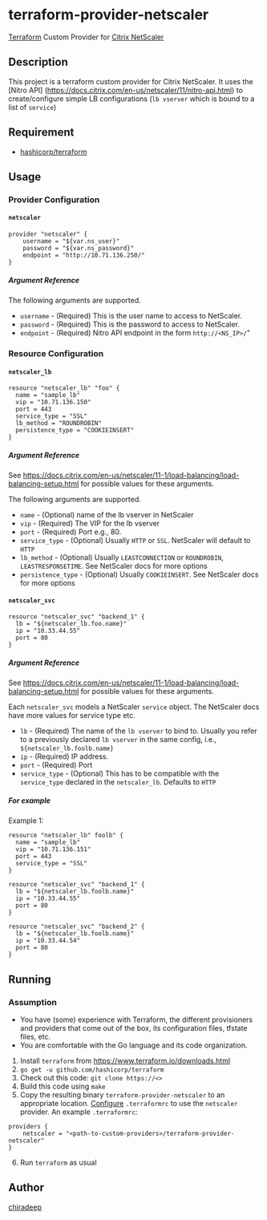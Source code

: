 # terraform-provider-netscaler

[Terraform](https://www.terraform.io) Custom Provider for [Citrix NetScaler](https://www.citrix.com/products/netscaler-adc/)

## Description

This project is a terraform custom provider for Citrix NetScaler. It uses the [Nitro API] (https://docs.citrix.com/en-us/netscaler/11/nitro-api.html) to create/configure simple LB configurations (`lb vserver` which is bound to a list of `service`)

## Requirement

* [hashicorp/terraform](https://github.com/hashicorp/terraform)


## Usage

### Provider Configuration

#### `netscaler`

```
provider "netscaler" {
    username = "${var.ns_user}"
    password = "${var.ns_password}"
    endpoint = "http://10.71.136.250/"
}
```

##### Argument Reference

The following arguments are supported.

* `username` - (Required) This is the user name to access to NetScaler.
* `password` - (Required) This is the password to access to NetScaler.
* `endpoint` - (Required) Nitro API endpoint in the form `http://<NS_IP>/`"

### Resource Configuration

#### `netscaler_lb`

```
resource "netscaler_lb" "foo" {
  name = "sample_lb"
  vip = "10.71.136.150"
  port = 443
  service_type = "SSL"
  lb_method = "ROUNDROBIN"
  persistence_type = "COOKIEINSERT"
}
```

##### Argument Reference
See <https://docs.citrix.com/en-us/netscaler/11-1/load-balancing/load-balancing-setup.html> for possible values for these arguments.

The following arguments are supported.

* `name` - (Optional) name of the lb vserver in NetScaler
* `vip` - (Required) The VIP for the lb vserver
* `port` - (Required) Port e.g., 80.
* `service_type` - (Optional) Usually `HTTP` or `SSL`. NetScaler will default to `HTTP`
* `lb_method` - (Optional) Usually `LEASTCONNECTION` or `ROUNDROBIN`, `LEASTRESPONSETIME`. See NetScaler docs for more options
* `persistence_type` - (Optional) Usually `COOKIEINSERT`. See NetScaler docs for more options

#### `netscaler_svc`

```
resource "netscaler_svc" "backend_1" {
  lb = "${netscaler_lb.foo.name}"
  ip = "10.33.44.55"
  port = 80
}
```
##### Argument Reference
See <https://docs.citrix.com/en-us/netscaler/11-1/load-balancing/load-balancing-setup.html> for possible values for these arguments.

Each `netscaler_svc` models a NetScaler `service` object. The NetScaler docs have more values for service type etc.

* `lb` - (Required) The name of the `lb vserver` to bind to. Usually you refer to a previously declared `lb vserver` in the same config, i.e., `${netscaler_lb.foolb.name}`
* `ip` - (Required) IP address. 
* `port` - (Required) Port
* `service_type` - (Optional) This has to be compatible with the `service_type` declared in the `netscaler_lb`. Defaults to `HTTP`


##### For example

Example 1:

```
resource "netscaler_lb" foolb" {
  name = "sample_lb"
  vip = "10.71.136.151"
  port = 443
  service_type = "SSL"
}

resource "netscaler_svc" "backend_1" {
  lb = "${netscaler_lb.foolb.name}"
  ip = "10.33.44.55"
  port = 80
}

resource "netscaler_svc" "backend_2" {
  lb = "${netscaler_lb.foolb.name}"
  ip = "10.33.44.54"
  port = 80
}
```



## Running
### Assumption
* You have (some) experience with Terraform, the different provisioners and providers that come out of the box,
its configuration files, tfstate files, etc.
* You are comfortable with the Go language and its code organization.

1. Install `terraform` from <https://www.terraform.io/downloads.html>
2. `go get -u github.com/hashicorp/terraform`
3. Check out this code: `git clone https://<>`
4. Build this code using `make`
5. Copy the resulting binary `terraform-provider-netscaler` to an appropriate location. [Configure](https://www.terraform.io/docs/plugins/basics.html) `.terraformrc` to use the `netscaler` provider. An example `.terraformrc`:

```
providers {
    netscaler = "<path-to-custom-providers>/terraform-provider-netscaler"
}
```

6. Run `terraform` as usual 



## Author

[chiradeep](https://github.com/chiradeep)
